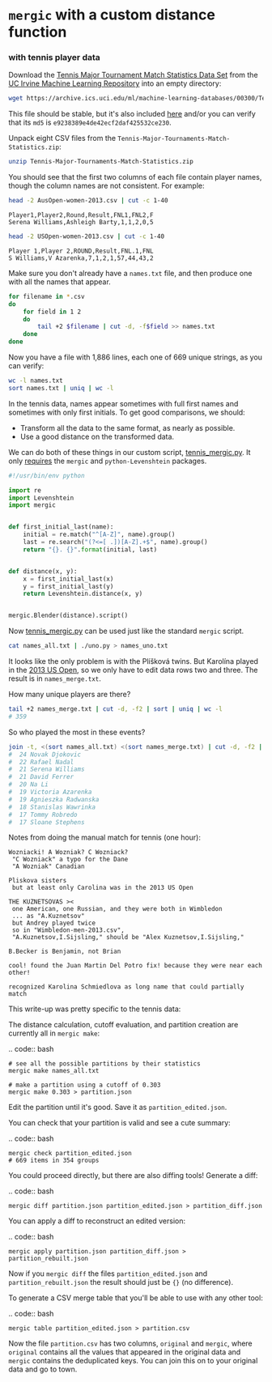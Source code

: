 # `mergic` with a custom distance function

### with tennis player data


Download the [Tennis Major Tournament Match Statistics Data Set](https://archive.ics.uci.edu/ml/datasets/Tennis+Major+Tournament+Match+Statistics) from the [UC Irvine Machine Learning Repository](https://archive.ics.uci.edu/ml/) into an empty directory:

```bash
wget https://archive.ics.uci.edu/ml/machine-learning-databases/00300/Tennis-Major-Tournaments-Match-Statistics.zip
```

This file should be stable, but it's also included [here](Tennis-Major-Tournaments-Match-Statistics.zip) and/or you can verify that its `md5` is `e9238389e4de42ecf2daf425532ce230`.


Unpack eight CSV files from the `Tennis-Major-Tournaments-Match-Statistics.zip`:

```bash
unzip Tennis-Major-Tournaments-Match-Statistics.zip
```


You should see that the first two columns of each file contain player names, though the column names are not consistent. For example:

```bash
head -2 AusOpen-women-2013.csv | cut -c 1-40
```

```text
Player1,Player2,Round,Result,FNL1,FNL2,F
Serena Williams,Ashleigh Barty,1,1,2,0,5
```

```bash
head -2 USOpen-women-2013.csv | cut -c 1-40
```

```text
Player 1,Player 2,ROUND,Result,FNL.1,FNL
S Williams,V Azarenka,7,1,2,1,57,44,43,2
```


Make sure you don't already have a `names.txt` file, and then produce one with all the names that appear.

```bash
for filename in *.csv
do
    for field in 1 2
    do
        tail +2 $filename | cut -d, -f$field >> names.txt
    done
done
```


Now you have a file with 1,886 lines, each one of 669 unique strings, as you can verify:

```bash
wc -l names.txt
sort names.txt | uniq | wc -l
```

In the tennis data, names appear sometimes with full first names and sometimes with only first initials. To get good comparisons, we should:

 * Transform all the data to the same format, as nearly as possible.
 * Use a good distance on the transformed data.

We can do both of these things in our custom script, [tennis_mergic.py](tennis_mergic.py). It only [requires](requirements.txt) the `mergic` and `python-Levenshtein` packages.

```python
#!/usr/bin/env python

import re
import Levenshtein
import mergic


def first_initial_last(name):
    initial = re.match("^[A-Z]", name).group()
    last = re.search("(?<=[ .])[A-Z].+$", name).group()
    return "{}. {}".format(initial, last)


def distance(x, y):
    x = first_initial_last(x)
    y = first_initial_last(y)
    return Levenshtein.distance(x, y)


mergic.Blender(distance).script()
```

Now [tennis_mergic.py](tennis_mergic.py) can be used just like the standard `mergic` script.

```bash
cat names_all.txt | ./uno.py > names_uno.txt
```

It looks like the only problem is with the Plíšková twins. But Karolína played in the [2013 US Open](http://en.wikipedia.org/wiki/2013_US_Open_%E2%80%93_Women%27s_Singles), so we only have to edit data rows two and three. The result is in `names_merge.txt`.

How many unique players are there?

```bash
tail +2 names_merge.txt | cut -d, -f2 | sort | uniq | wc -l
# 359
```

So who played the most in these events?

```bash
join -t, <(sort names_all.txt) <(sort names_merge.txt) | cut -d, -f2 | sort | uniq -c | sort -nr | head
#  24 Novak Djokovic
#  22 Rafael Nadal
#  21 Serena Williams
#  21 David Ferrer
#  20 Na Li
#  19 Victoria Azarenka
#  19 Agnieszka Radwanska
#  18 Stanislas Wawrinka
#  17 Tommy Robredo
#  17 Sloane Stephens
```

Notes from doing the manual match for tennis (one hour):

```
Wozniacki! A Wozniak? C Wozniack?
 "C Wozniack" a typo for the Dane
 "A Wozniak" Canadian

Pliskova sisters
 but at least only Carolina was in the 2013 US Open

THE KUZNETSOVAS ><
 one American, one Russian, and they were both in Wimbledon
 ... as "A.Kuznetsov"
 but Andrey played twice
 so in "Wimbledon-men-2013.csv",
 "A.Kuznetsov,I.Sijsling," should be "Alex Kuznetsov,I.Sijsling,"

B.Becker is Benjamin, not Brian

cool! found the Juan Martin Del Potro fix! because they were near each other!

recognized Karolina Schmiedlova as long name that could partially match
```


This write-up was pretty specific to the tennis data:

The distance calculation, cutoff evaluation, and partition creation are
currently all in ``mergic make``:

.. code:: bash

    # see all the possible partitions by their statistics
    mergic make names_all.txt

    # make a partition using a cutoff of 0.303
    mergic make 0.303 > partition.json

Edit the partition until it's good. Save it as
``partition_edited.json``.

You can check that your partition is valid and see a cute summary:

.. code:: bash

    mergic check partition_edited.json
    # 669 items in 354 groups

You could proceed directly, but there are also diffing tools! Generate a
diff:

.. code:: bash

    mergic diff partition.json partition_edited.json > partition_diff.json

You can apply a diff to reconstruct an edited version:

.. code:: bash

    mergic apply partition.json partition_diff.json > partition_rebuilt.json

Now if you ``mergic diff`` the files ``partition_edited.json`` and
``partition_rebuilt.json`` the result should just be ``{}`` (no
difference).

To generate a CSV merge table that you'll be able to use with any other
tool:

.. code:: bash

    mergic table partition_edited.json > partition.csv

Now the file ``partition.csv`` has two columns, ``original`` and
``mergic``, where ``original`` contains all the values that appeared in
the original data and ``mergic`` contains the deduplicated keys. You can
join this on to your original data and go to town.
